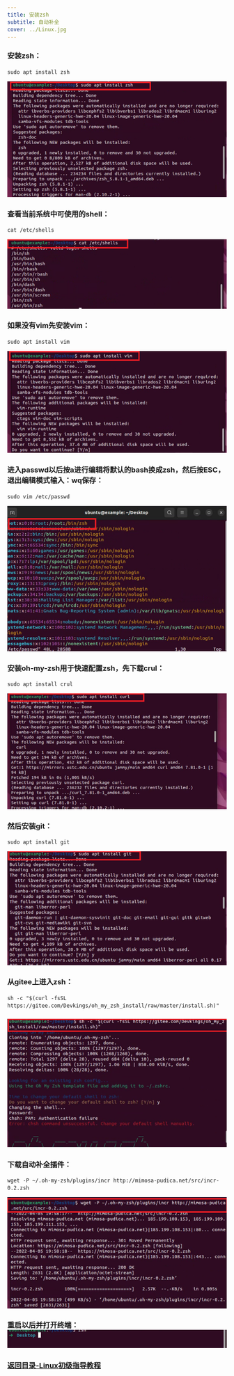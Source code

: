 ```yaml
---
title: 安装zsh
subtitle: 自动补全
cover: ../Linux.jpg
---
```

### 安装zsh：

`sudo apt install zsh`

![QQ截图20220405191317](QQ截图20220405191317.png)

### 查看当前系统中可使用的shell：

`cat /etc/shells`

![QQ截图20220405191533](QQ截图20220405191533.png)

### 如果没有vim先安装vim：

`sudo apt install vim`

![QQ截图20220405191817](QQ截图20220405191817.png)

### 进入passwd以后按a进行编辑将默认的bash换成zsh，然后按ESC，退出编辑模式输入：wq保存：

`sudo vim /etc/passwd`

![QQ截图20220405192223](QQ截图20220405192223.png)

### 安装oh-my-zsh用于快速配置zsh，先下载crul：

`sudo apt install crul`

![QQ截图20220405194435](QQ截图20220405194435.png)

### 然后安装git：

`sudo apt install git`

![QQ截图20220405194544](QQ截图20220405194544.png)

### 从gitee上进入zsh：

`sh -c "$(curl -fsSL https://gitee.com/Devkings/oh_my_zsh_install/raw/master/install.sh)"`

### ![QQ截图20220405194734](QQ截图20220405194734.png)

### 下载自动补全插件：

`wget -P ~/.oh-my-zsh/plugins/incr http://mimosa-pudica.net/src/incr-0.2.zsh`

![QQ截图20220405200027](QQ截图20220405200027.png)

### 重启以后并打开终端：![QQ截图20220406184453](QQ截图20220406184453.png)
### [返回目录-Linux初级指导教程](https://nya-wsl.com/Linux初级指导教程/)